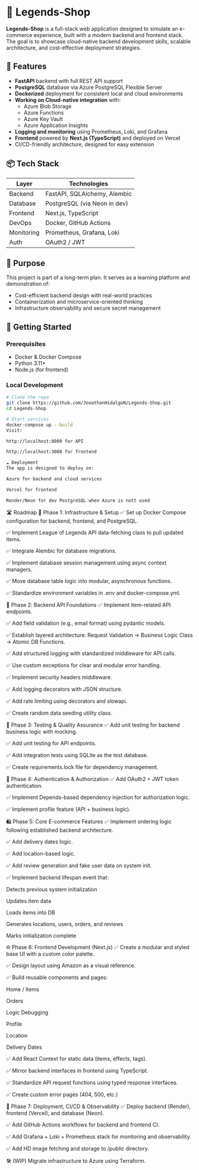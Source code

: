 # 🛒 Legends-Shop

**Legends-Shop** is a full-stack web application designed to simulate an e-commerce experience, built with a modern backend and frontend stack. The goal is to showcase cloud-native backend development skills, scalable architecture, and cost-effective deployment strategies.

## 🚀 Features

- **FastAPI** backend with full REST API support
- **PostgreSQL** database via Azure PostgreSQL Flexible Server
- **Dockerized** deployment for consistent local and cloud environments
- **Working on Cloud-native integration** with:
  - Azure Blob Storage
  - Azure Functions
  - Azure Key Vault
  - Azure Application Insights
- **Logging and monitoring** using Prometheus, Loki, and Grafana
- **Frontend** powered by **Next.js (TypeScript)** and deployed on Vercel
- CI/CD-friendly architecture, designed for easy extension

## 📦 Tech Stack

| Layer     | Technologies |
|-----------|--------------|
| Backend   | FastAPI, SQLAlchemy, Alembic |
| Database  | PostgreSQL (via Neon in dev) |
| Frontend  | Next.js, TypeScript |
| DevOps    | Docker, GitHub Actions |
| Monitoring | Prometheus, Grafana, Loki |
| Auth      | OAuth2 / JWT |  

## 🧠 Purpose

This project is part of a long-term plan. It serves as a learning platform and demonstration of:

- Cost-efficient backend design with real-world practices
- Containerization and microservice-oriented thinking
- Infrastructure observability and secure secret management

## 🐳 Getting Started

### Prerequisites

- Docker & Docker Compose
- Python 3.11+
- Node.js (for frontend)

### Local Development

```bash
# Clone the repo
git clone https://github.com/JonathanHidalgoN/Legends-Shop.git
cd Legends-Shop

# Start services
docker-compose up --build
Visit:

http://localhost:8000 for API

http://localhost:3000 for frontend

☁️ Deployment
The app is designed to deploy on:

Azure for backend and cloud services

Vercel for frontend

Render/Neon for dev PostgreSQL when Azure is nott used
```
🛣️ Roadmap
🧱 Phase 1: Infrastructure & Setup
✅ Set up Docker Compose configuration for backend, frontend, and PostgreSQL.

✅ Implement League of Legends API data-fetching class to pull updated items.

✅ Integrate Alembic for database migrations.

✅ Implement database session management using async context managers.

✅ Move database table logic into modular, asynchronous functions.

✅ Standardize environment variables in .env and docker-compose.yml.

🔧 Phase 2: Backend API Foundations
✅ Implement item-related API endpoints.

✅ Add field validation (e.g., email format) using pydantic models.

✅ Establish layered architecture:
Request Validation → Business Logic Class → Atomic DB Functions.

✅ Add structured logging with standardized middleware for API calls.

✅ Use custom exceptions for clear and modular error handling.

✅ Implement security headers middleware.

✅ Add logging decorators with JSON structure.

✅ Add rate limiting using decorators and slowapi.

✅ Create random data seeding utility class.

🧪 Phase 3: Testing & Quality Assurance
✅ Add unit testing for backend business logic with mocking.

✅ Add unit testing for API endpoints.

✅ Add integration tests using SQLite as the test database.

✅ Create requirements.lock file for dependency management.

🔐 Phase 4: Authentication & Authorization
✅ Add OAuth2 + JWT token authentication.

✅ Implement Depends-based dependency injection for authorization logic.

✅ Implement profile feature (API + business logic).

🛍️ Phase 5: Core E-commerce Features
✅ Implement ordering logic following established backend architecture.

✅ Add delivery dates logic.

✅ Add location-based logic.

✅ Add review generation and fake user data on system init.

✅ Implement backend lifespan event that:

Detects previous system initialization

Updates item data

Loads items into DB

Generates locations, users, orders, and reviews

Marks initialization complete

🌐 Phase 6: Frontend Development (Next.js)
✅ Create a modular and styled base UI with a custom color palette.

✅ Design layout using Amazon as a visual reference.

✅ Build reusable components and pages:

Home / Items

Orders

Logic Debugging

Profile

Location

Delivery Dates

✅ Add React Context for static data (items, effects, tags).

✅ Mirror backend interfaces in frontend using TypeScript.

✅ Standardize API request functions using typed response interfaces.

✅ Create custom error pages (404, 500, etc.)

🧪 Phase 7: Deployment, CI/CD & Observability
✅ Deploy backend (Render), frontend (Vercel), and database (Neon).

✅ Add GitHub Actions workflows for backend and frontend CI.

✅ Add Grafana + Loki + Prometheus stack for monitoring and observability.

✅ Add HD image fetching and storage to /public directory.

🛠️ (WIP) Migrate infrastructure to Azure using Terraform.

